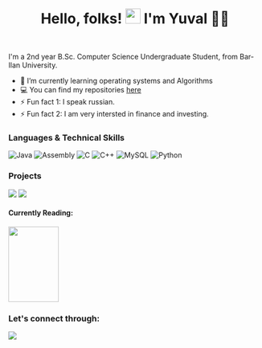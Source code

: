 <h1 align="center">Hello, folks! <img src="https://raw.githubusercontent.com/MartinHeinz/MartinHeinz/master/wave.gif" width="30px">
  I'm Yuval 👨🏻‍</h1>
<br>


I'm a 2nd year B.Sc. Computer Science Undergraduate Student, from Bar-Ilan University. 



- 🌱 I’m currently learning operating systems and Algorithms
- 💻 You can find my repositories [here](https://github.com/YuvalKorenfeld?tab=repositories)
- ⚡ Fun fact 1: I speak russian.
- ⚡ Fun fact 2: I am very intersted in finance and investing.


### Languages & Technical Skills

![Java](https://img.shields.io/badge/Java-ED8B00?style=for-the-badge&logo=java&logoColor=white)
![Assembly](https://img.shields.io/badge/Assembly-ED8B00?style=for-the-badge&logo=java&logoColor=white)
![C](https://img.shields.io/badge/C-00599C?style=for-the-badge&logo=c&logoColor=white)
![C++](https://img.shields.io/badge/c++-%2300599C.svg?style=for-the-badge&logo=c%2B%2B&logoColor=white)
![MySQL](https://img.shields.io/badge/mysql-%2300f.svg?style=for-the-badge&logo=mysql&logoColor=white)
![Python](https://img.shields.io/badge/Python-FFD43B?style=for-the-badge&logo=python&logoColor=blue)



### Projects
[![](https://img.shields.io/badge/-%20Multi%20threaded%20KNN%20classifier%20server-000)](https://github.com/YuvalKorenfeld/Multi-threaded-KNN-classifier-server)
[![](https://img.shields.io/badge/-%20Arkanoid%20-000)](https://github.com/YuvalKorenfeld/Arkanoid)


#### Currently Reading:  

<img src="https://m.media-amazon.com/images/W/IMAGERENDERING_521856-T1/images/I/81bsw6fnUiL._AC_UF1000,1000_QL80_.jpg"  width="100" height="150">

### Let's connect through:
<a href="https://www.linkedin.com/in/yuval-korenfeld/"><img src="https://img.icons8.com/color/48/000000/linkedin.png"/></a>
<br>



